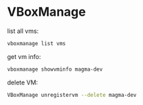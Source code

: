 # VBoxManage

list all vms:
```bash
vboxmanage list vms
```

get vm info:
```bash
vboxmanage showvminfo magma-dev
```

delete VM:
```bash
VBoxManage unregistervm --delete magma-dev
```

